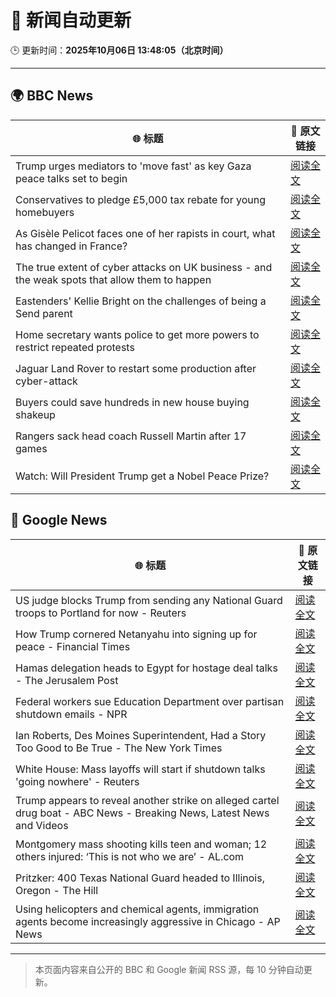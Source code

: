 # 🧠 新闻自动更新

🕒 更新时间：**2025年10月06日 13:48:05（北京时间）**

---

## 🌍 BBC News

| 🌐 标题 | 🔗 原文链接 |
|--------|-------------|
| Trump urges mediators to 'move fast' as key Gaza peace talks set to begin | [阅读全文](https://www.bbc.com/news/articles/cj3y6g43248o?at_medium=RSS&at_campaign=rss) |
| Conservatives to pledge £5,000 tax rebate for young homebuyers | [阅读全文](https://www.bbc.com/news/articles/c4gzv9j78dyo?at_medium=RSS&at_campaign=rss) |
| As Gisèle Pelicot faces one of her rapists in court, what has changed in France? | [阅读全文](https://www.bbc.com/news/articles/cdx2d9lynk1o?at_medium=RSS&at_campaign=rss) |
| The true extent of cyber attacks on UK business - and the weak spots that allow them to happen | [阅读全文](https://www.bbc.com/news/articles/c5ye8zj5l4jo?at_medium=RSS&at_campaign=rss) |
| Eastenders' Kellie Bright on the challenges of being a Send parent | [阅读全文](https://www.bbc.com/news/articles/c0jqy8pn275o?at_medium=RSS&at_campaign=rss) |
| Home secretary wants police to get more powers to restrict repeated protests | [阅读全文](https://www.bbc.com/news/articles/c24rmdngrrjo?at_medium=RSS&at_campaign=rss) |
| Jaguar Land Rover to restart some production after cyber-attack | [阅读全文](https://www.bbc.com/news/articles/ckge0ex5g27o?at_medium=RSS&at_campaign=rss) |
| Buyers could save hundreds in new house buying shakeup | [阅读全文](https://www.bbc.com/news/articles/cy0v7zwp0dlo?at_medium=RSS&at_campaign=rss) |
| Rangers sack head coach Russell Martin after 17 games | [阅读全文](https://www.bbc.com/sport/football/articles/c4gwrplwyz8o?at_medium=RSS&at_campaign=rss) |
| Watch: Will President Trump get a Nobel Peace Prize? | [阅读全文](https://www.bbc.com/news/videos/cj6xwz5x8exo?at_medium=RSS&at_campaign=rss) |

## 📰 Google News

| 🌐 标题 | 🔗 原文链接 |
|--------|-------------|
| US judge blocks Trump from sending any National Guard troops to Portland for now - Reuters | [阅读全文](https://news.google.com/rss/articles/CBMitgFBVV95cUxORjVSR0kzalhSNlpFMjVSLXgtM2JDZ2NaMlpTTk9XTWVGbzFDVDNoNWdMT18tR0c3TlA0QUZqaURrNVJJRVhmX0paZ1VtQVp1OWZ3dGVIMmN3cUtZbFotdmtQd1Z3T1Vrb2hpdGpRVFgySDhDTzZhXzBQbWg0N2wyMzBtdmpsd3FiZGZhQ0lnazRPYVNuUHhZTWRFQUhVWnBIN0x3LXJjZjdTRVdQMkZIUFRmNHNDQQ?oc=5) |
| How Trump cornered Netanyahu into signing up for peace - Financial Times | [阅读全文](https://news.google.com/rss/articles/CBMicEFVX3lxTE5EaFpFLTdkSkw4aUk1MS1rUHBrQzg4U2I5RTRFOS12eXpOM3dvMllCSWtSV19BUi1mcHN4SHEzMFF5T0Jrb2JZb0g4aTQ5aTNNSUxRVkY2VVJ0Y0FSWDltWnVYZEpGV0ZRdnh1SVFnOGw?oc=5) |
| Hamas delegation heads to Egypt for hostage deal talks - The Jerusalem Post | [阅读全文](https://news.google.com/rss/articles/CBMibkFVX3lxTFBhQ0tKXzFvU1hrLW5MQUhWOXBCbWNVdHIwSWltUjlXYkR3dUdzQmdIbDFZNUU1SHVXdXFxRGRBbHN0My1EUkNkV1UtMDZvR20wLUR3VlFRZ3hVZkxKSnNMSU1VRlNiWU9DU2FyUU93?oc=5) |
| Federal workers sue Education Department over partisan shutdown emails - NPR | [阅读全文](https://news.google.com/rss/articles/CBMiogFBVV95cUxPOWV0M2NiS0FZcG9mT2UxeDgyamg4Mkk5LTFFb3NqQ3ViVkVJelJrR0ZnYTBJOHBjMl93elpIZENwZHhTMVBIeW1qWTdzZktuS21fZGd1ckRwRUZXaFBFSUtYTVVLbXg0T21GYmVEdHg1TnhLYzZubW9CQjloRngzb3FtOVVjeGZWdldPZS1GUndwdF82VmJMMS1CRWZMUkhGMUE?oc=5) |
| Ian Roberts, Des Moines Superintendent, Had a Story Too Good to Be True - The New York Times | [阅读全文](https://news.google.com/rss/articles/CBMiowFBVV95cUxOcE4zd0pwQ213SHRUUkRqdG1NOWNGeDBTWGl2Y2ZHdmVydTNuY0JXV3Q1bHBEQWYtMkQxOFlSWHktdkI0UUwzOGwzVFVqekIxM2Jla0NXZ2VCckNJMTlmRndYOE5ka1AyLTl3cVU1SER3N1Fadzg5dHdpYjZIZUxFNHlwM0NSNUcwR01oMHhvTXFCSVIxblE2QUZHd1AxYUtETUtn?oc=5) |
| White House: Mass layoffs will start if shutdown talks 'going nowhere' - Reuters | [阅读全文](https://news.google.com/rss/articles/CBMiwAFBVV95cUxOdVdrTlJRT0ZjVk42NEtlTWdVSmk0WV9JMnFKbVBEMTdvRkV0bnE3SHhNZUtOb1Z5Tl9qcFFzOUpVVUFKQk0wMEhMUDRhM2I2U0owaXBWMVdYNTBobFkySWloT2o2akc4dnNoWk1BZmJ1QlFuNENMamd2MW5CM3lfaDhWbndfRGJwenZjZnFSZGJqdG9XeVNOamdIMXk5UUxvMV80VEg1QWZERHNtYkZQcl9hRjZhdFZzdW9UWHRxdDY?oc=5) |
| Trump appears to reveal another strike on alleged cartel drug boat - ABC News - Breaking News, Latest News and Videos | [阅读全文](https://news.google.com/rss/articles/CBMipgFBVV95cUxNY2pYbXhHdXBOYndCcnAzbVlxUDR2OU1xOGkxSExYWHJMcVJyXzZYMmRjaHdpRW5lbUZSaUpRQ29MMWNoS0JtVEkwTFpLdklidEd0S0tOM2xHLWFrcTdDUGdxYnZUanRvc2JxcDRxVEtyLVJFbFd5Mjg4Zmo3SDlJZzg0UzRZMzFNaG9oT3JvdW82RWIwVy10Nnk5NGt6ME1NZS1zSHpR0gGrAUFVX3lxTE83VGVwNF9sRktLNVM0dDlHMTdYOEVwWEo3VDF0U1RDbWJlZzIyNE5sSTJHRXhnUHVOTUZjZlVCOVpYQXBaYXRuem5BeGpSMU12dXhHamJacWN1TzVtNk0xOXlyZXRxSTZtR2NuUlBGd2Z4b1o3MUZkRGlQbmsycWszTHVYM3pfQ3h3T0dOZEJna1l3cVhwdVFsWl9BUHJMNXBqeUYyclFBRHZpTQ?oc=5) |
| Montgomery mass shooting kills teen and woman; 12 others injured: ‘This is not who we are’ - AL.com | [阅读全文](https://news.google.com/rss/articles/CBMilwFBVV95cUxNbEIzc2tqQnF0WXpQM205V3J6THJENXhKQ240dWVydGNEMWZCbFNiZFhmZ2NRb1RlQ0F1UGg1bS04eWFHWktFUGgyclNySTJmdHJ3d0N3YWg4Z0hpbHlXcFR1UDhEMUlGaFJSbzhwcFFCdXVRMXRWQzFRUUd4eEJDOUMxc09ObkdIbXFxS3hfZGlWWmYtNy1R0gGrAUFVX3lxTE82S193UnhqZXBCTFlkVzZ5NVBBRldHWVpkeElFdENtV3ljR0JxM2Z0N2kyWkFTWmRXN2FIXzkyRHcyNW8tdmtZUDEtQ0FYRWl3b3ZwYXNrY1lmd2tNcnlLLXBLQ2pjbEJPeUlCNWFqSWhSNGhnMExFVHZqSGRCT3RrQnNUaFhnZkxtQjJUNlhORk5lZ2t4RmtWODFWUnBIUkt2YXZSNUhNSmxFRQ?oc=5) |
| Pritzker: 400 Texas National Guard headed to Illinois, Oregon - The Hill | [阅读全文](https://news.google.com/rss/articles/CBMimwFBVV95cUxPbXp3MFNDbjA5Zl9zNjh0MTdzR0VrMFZMMFlRdU9zQ0oxaFBXVkFrLVUyMDFuYU5Lcnc3TzVhZFBLYU9SWjlCZVVoN0dtMTdGbzg5bEdxRUtfSm1nOGJLOFpuT1k2dkxlYzZBWjNGb0RsSVdSUzJ3bHdZbWRHLWNqLTAwQnVDaXlJd0JyQVZBZVNmaTgzSTBqYXBjMNIBoAFBVV95cUxQLW5JOGp5MmowWGlYMVY5XzVuSVF1X0hTVGlaRUFnQm96eFVFbERrUUFKNlRuaVZHQ1lrTnJ1QmpSU3hRems5QTdJdkVacm9aMEg3cnpDdTQ4NTBCWHZIRl9ZYWNaZVlGLWM0VUNxN1BEeEU1OGRYb2lqNkU4RHhHRm9kMHc5a3A5Zm1XNVVQU25HSlE4TnpOSTZQZFV2WERG?oc=5) |
| Using helicopters and chemical agents, immigration agents become increasingly aggressive in Chicago - AP News | [阅读全文](https://news.google.com/rss/articles/CBMitwFBVV95cUxQYmtIeGI5c2NBTWE1U3BJdDFUV1JicEtyVm9PSmpuSHVYNksyNjcxc0psRE9WR0txSmhOSHhpRzRhdkVnLWRNV3ZkdFV6VDdBMU1RVDhQVUNqLU80SkhabjlhS1hOWUoxeUtyQWZSRzZNOHlnTUtxdjBXWV9LcFBDcm9mRWJLRWtjT01ySHNLS1dQMDlHYTNqaktoYUdPNExuNWJaWDJUTlF4c1pDcV92MUp1Q3AxR1E?oc=5) |

---
> 本页面内容来自公开的 BBC 和 Google 新闻 RSS 源，每 10 分钟自动更新。